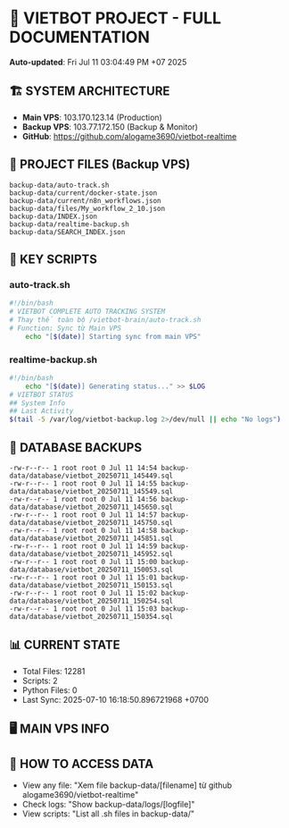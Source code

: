 # 🤖 VIETBOT PROJECT - FULL DOCUMENTATION
**Auto-updated**: Fri Jul 11 03:04:49 PM +07 2025

## 🏗️ SYSTEM ARCHITECTURE
- **Main VPS**: 103.170.123.14 (Production)
- **Backup VPS**: 103.77.172.150 (Backup & Monitor)
- **GitHub**: https://github.com/alogame3690/vietbot-realtime

## 📁 PROJECT FILES (Backup VPS)
```
backup-data/auto-track.sh
backup-data/current/docker-state.json
backup-data/current/n8n_workflows.json
backup-data/files/My_workflow_2_10.json
backup-data/INDEX.json
backup-data/realtime-backup.sh
backup-data/SEARCH_INDEX.json
```

## 🔧 KEY SCRIPTS
### auto-track.sh
```bash
#!/bin/bash
# VIETBOT COMPLETE AUTO TRACKING SYSTEM
# Thay thế toàn bộ /vietbot-brain/auto-track.sh
# Function: Sync từ Main VPS
    echo "[$(date)] Starting sync from main VPS"
```
### realtime-backup.sh
```bash
#!/bin/bash
    echo "[$(date)] Generating status..." >> $LOG
# VIETBOT STATUS
## System Info
## Last Activity
$(tail -5 /var/log/vietbot-backup.log 2>/dev/null || echo "No logs")
```

## 💾 DATABASE BACKUPS
```
-rw-r--r-- 1 root root 0 Jul 11 14:54 backup-data/database/vietbot_20250711_145449.sql
-rw-r--r-- 1 root root 0 Jul 11 14:55 backup-data/database/vietbot_20250711_145549.sql
-rw-r--r-- 1 root root 0 Jul 11 14:56 backup-data/database/vietbot_20250711_145650.sql
-rw-r--r-- 1 root root 0 Jul 11 14:57 backup-data/database/vietbot_20250711_145750.sql
-rw-r--r-- 1 root root 0 Jul 11 14:58 backup-data/database/vietbot_20250711_145851.sql
-rw-r--r-- 1 root root 0 Jul 11 14:59 backup-data/database/vietbot_20250711_145952.sql
-rw-r--r-- 1 root root 0 Jul 11 15:00 backup-data/database/vietbot_20250711_150053.sql
-rw-r--r-- 1 root root 0 Jul 11 15:01 backup-data/database/vietbot_20250711_150153.sql
-rw-r--r-- 1 root root 0 Jul 11 15:02 backup-data/database/vietbot_20250711_150254.sql
-rw-r--r-- 1 root root 0 Jul 11 15:03 backup-data/database/vietbot_20250711_150354.sql
```

## 📊 CURRENT STATE
- Total Files: 12281
- Scripts: 2
- Python Files: 0
- Last Sync: 2025-07-10 16:18:50.896721968 +0700

## 🖥️ MAIN VPS INFO


## 🚨 HOW TO ACCESS DATA
- View any file: "Xem file backup-data/[filename] từ github alogame3690/vietbot-realtime"
- Check logs: "Show backup-data/logs/[logfile]"
- View scripts: "List all .sh files in backup-data/"
